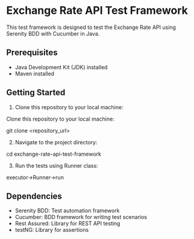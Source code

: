 # Exchange Rate API Test Framework

This test framework is designed to test the Exchange Rate API using Serenity BDD with Cucumber in Java.

## Prerequisites

- Java Development Kit (JDK) installed
- Maven installed

## Getting Started

1. Clone this repository to your local machine:

 Clone this repository to your local machine:

git clone <repository_url>


2. Navigate to the project directory:

cd exchange-rate-api-test-framework


3. Run the tests using Runner class:

executor->Runner->run

## Dependencies

- Serenity BDD: Test automation framework
- Cucumber: BDD framework for writing test scenarios
- Rest Assured: Library for REST API testing
- testNG: Library for assertions
